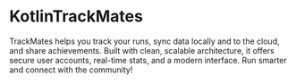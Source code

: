 # KotlinTrackMates
TrackMates helps you track your runs, sync data locally and to the cloud, and share achievements. Built with clean, scalable architecture, it offers secure user accounts, real-time stats, and a modern interface. Run smarter and connect with the community!
